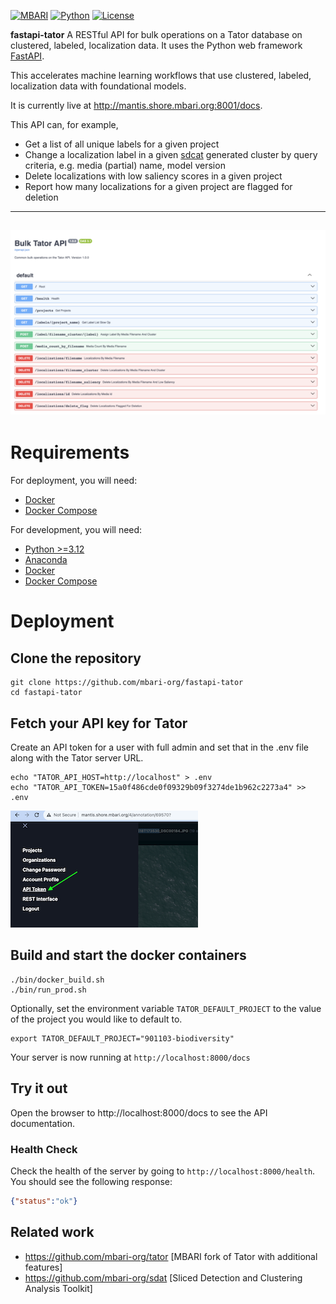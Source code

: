 [![MBARI](https://www.mbari.org/wp-content/uploads/2014/11/logo-mbari-3b.png)](http://www.mbari.org)
[![Python](https://img.shields.io/badge/language-Python-blue.svg)](https://www.python.org/downloads/)
[![License](https://img.shields.io/badge/License-Apache_2.0-blue.svg)](https://opensource.org/licenses/Apache-2.0)

**fastapi-tator** A RESTful API for bulk operations on a Tator database on clustered, labeled, localization data.
It uses the Python web framework [FastAPI](https://fastapi.tiangolo.com/). 

This accelerates machine learning workflows that use clustered, labeled, localization data with foundational models.

It is currently live at http://mantis.shore.mbari.org:8001/docs.

This API can, for example,
-  Get a list of all unique labels for a given project
-  Change a localization label in a given [sdcat](https://github.com/mbari-org/sdcat) generated cluster by query criteria, e.g. media (partial) name, model version
-  Delete localizations with low saliency scores in a given project
-  Report how many localizations for a given project are flagged for deletion

--- 
![](https://raw.githubusercontent.com/mbari-org/fastapi-tator/main/docs/imgs/restwebui.png)
---

# Requirements

For deployment, you will need:
- [Docker](https://docs.docker.com/get-docker/)
- [Docker Compose](https://docs.docker.com/compose/install/)

For development, you will need:
- [Python >=3.12](https://www.python.org/downloads/)
- [Anaconda](https://www.anaconda.com/)
- [Docker](https://docs.docker.com/get-docker/)
- [Docker Compose](https://docs.docker.com/compose/install/) 

# Deployment

## Clone the repository

```shell
git clone https://github.com/mbari-org/fastapi-tator
cd fastapi-tator
```

## Fetch your API key for Tator

Create an API token for a user with full admin and set that in the .env file
along with the Tator server URL.

```shell
echo "TATOR_API_HOST=http://localhost" > .env
echo "TATOR_API_TOKEN=15a0f486cde0f09329b09f3274de1b962c2273a4" >> .env
```

![tatorAPItoken](./docs/imgs/apitoken.png)

## Build and start the docker containers

```shell
./bin/docker_build.sh
./bin/run_prod.sh
```
Optionally, set the environment variable `TATOR_DEFAULT_PROJECT` to the value of the project you would like to default to.
```shell
export TATOR_DEFAULT_PROJECT="901103-biodiversity"
```

Your server is now running at `http://localhost:8000/docs`

## Try it out

Open the browser to http://localhost:8000/docs to see the API documentation.

### Health Check
Check the health of the server by going to `http://localhost:8000/health`.  You should see the following response:

```json
{"status":"ok"}
```

## Related work
 
* https://github.com/mbari-org/tator [MBARI fork of Tator with additional features]
* https://github.com/mbari-org/sdat [Sliced Detection and Clustering Analysis Toolkit]